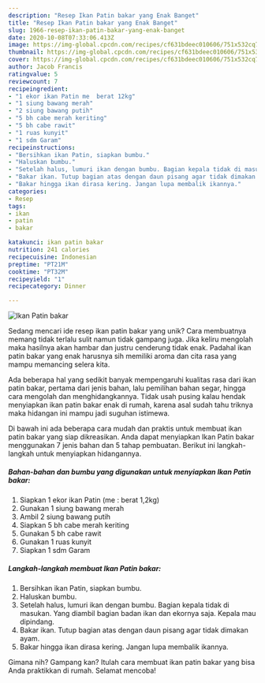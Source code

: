 ```yaml
---
description: "Resep Ikan Patin bakar yang Enak Banget"
title: "Resep Ikan Patin bakar yang Enak Banget"
slug: 1966-resep-ikan-patin-bakar-yang-enak-banget
date: 2020-10-08T07:33:06.413Z
image: https://img-global.cpcdn.com/recipes/cf631bdeec010606/751x532cq70/ikan-patin-bakar-foto-resep-utama.jpg
thumbnail: https://img-global.cpcdn.com/recipes/cf631bdeec010606/751x532cq70/ikan-patin-bakar-foto-resep-utama.jpg
cover: https://img-global.cpcdn.com/recipes/cf631bdeec010606/751x532cq70/ikan-patin-bakar-foto-resep-utama.jpg
author: Jacob Francis
ratingvalue: 5
reviewcount: 7
recipeingredient:
- "1 ekor ikan Patin me  berat 12kg"
- "1 siung bawang merah"
- "2 siung bawang putih"
- "5 bh cabe merah keriting"
- "5 bh cabe rawit"
- "1 ruas kunyit"
- "1 sdm Garam"
recipeinstructions:
- "Bersihkan ikan Patin, siapkan bumbu."
- "Haluskan bumbu."
- "Setelah halus, lumuri ikan dengan bumbu. Bagian kepala tidak di masukan. Yang diambil bagian badan ikan dan ekornya saja. Kepala mau dipindang."
- "Bakar ikan. Tutup bagian atas dengan daun pisang agar tidak dimakan ayam."
- "Bakar hingga ikan dirasa kering. Jangan lupa membalik ikannya."
categories:
- Resep
tags:
- ikan
- patin
- bakar

katakunci: ikan patin bakar 
nutrition: 241 calories
recipecuisine: Indonesian
preptime: "PT21M"
cooktime: "PT32M"
recipeyield: "1"
recipecategory: Dinner

---
```



![Ikan Patin bakar](https://img-global.cpcdn.com/recipes/cf631bdeec010606/751x532cq70/ikan-patin-bakar-foto-resep-utama.jpg)

Sedang mencari ide resep ikan patin bakar yang unik? Cara membuatnya memang tidak terlalu sulit namun tidak gampang juga. Jika keliru mengolah maka hasilnya akan hambar dan justru cenderung tidak enak. Padahal ikan patin bakar yang enak harusnya sih memiliki aroma dan cita rasa yang mampu memancing selera kita.

Ada beberapa hal yang sedikit banyak mempengaruhi kualitas rasa dari ikan patin bakar, pertama dari jenis bahan, lalu pemilihan bahan segar, hingga cara mengolah dan menghidangkannya. Tidak usah pusing kalau hendak menyiapkan ikan patin bakar enak di rumah, karena asal sudah tahu triknya maka hidangan ini mampu jadi suguhan istimewa.




Di bawah ini ada beberapa cara mudah dan praktis untuk membuat ikan patin bakar yang siap dikreasikan. Anda dapat menyiapkan Ikan Patin bakar menggunakan 7 jenis bahan dan 5 tahap pembuatan. Berikut ini langkah-langkah untuk menyiapkan hidangannya.

<!--inarticleads1-->

##### Bahan-bahan dan bumbu yang digunakan untuk menyiapkan Ikan Patin bakar:

1. Siapkan 1 ekor ikan Patin (me : berat 1,2kg)
1. Gunakan 1 siung bawang merah
1. Ambil 2 siung bawang putih
1. Siapkan 5 bh cabe merah keriting
1. Gunakan 5 bh cabe rawit
1. Gunakan 1 ruas kunyit
1. Siapkan 1 sdm Garam




<!--inarticleads2-->

##### Langkah-langkah membuat Ikan Patin bakar:

1. Bersihkan ikan Patin, siapkan bumbu.
1. Haluskan bumbu.
1. Setelah halus, lumuri ikan dengan bumbu. Bagian kepala tidak di masukan. Yang diambil bagian badan ikan dan ekornya saja. Kepala mau dipindang.
1. Bakar ikan. Tutup bagian atas dengan daun pisang agar tidak dimakan ayam.
1. Bakar hingga ikan dirasa kering. Jangan lupa membalik ikannya.




Gimana nih? Gampang kan? Itulah cara membuat ikan patin bakar yang bisa Anda praktikkan di rumah. Selamat mencoba!

